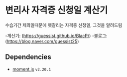 # 변리사 자격증 신청일 계산기
수습기간 제외일때문에 헷갈리는 자격증 신청일, 그것을 알려드림

-계산기: (https://guessist.github.io/BlacP/)
-블로그: (https://blog.naver.com/guessist25)

## Dependencies
* [moment.js](https://momentjs.com/) `v2.20.1`


